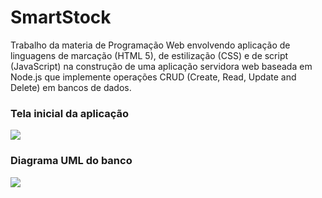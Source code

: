 # SmartStock

<div>
  <p>
    Trabalho da materia de Programação Web envolvendo aplicação de linguagens de marcação (HTML 5), de estilização (CSS) e de script (JavaScript) na construção de uma aplicação servidora web baseada em Node.js que implemente operações CRUD (Create, Read, Update and Delete) em bancos de dados.
  </p>
  <h3>Tela inicial da aplicação</h3>
  <img src="https://imgur.com/mIoi90y.png">
  <h3>Diagrama UML do banco</h3>
  <img src="https://i.imgur.com/yU77Dgd.png">
</div>
